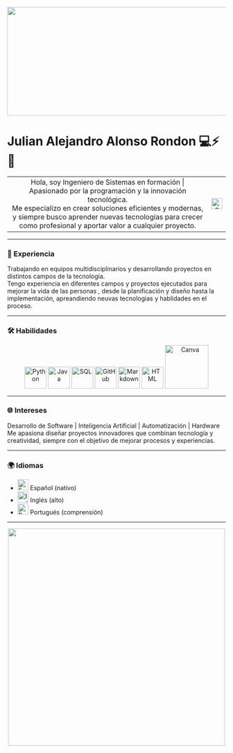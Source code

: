 <p align="center">
  <img src="https://e0.pxfuel.com/wallpapers/228/229/desktop-wallpaper-retro-pc-old-school.jpg" width="1000" height="250" style="object-fit: cover;"/>
</p>

# Julian Alejandro Alonso Rondon 💻⚡🚀

<p align="center">
  <table>
    <tr>
      <td align="center">
        Hola, soy Ingeniero de Sistemas en formación | Apasionado por la programación y la innovación tecnológica.<br>
        Me especializo en crear soluciones eficientes y modernas, y siempre busco aprender nuevas tecnologías para crecer como profesional y aportar valor a cualquier proyecto.
      </td>
      <td align="center" valign="middle">
        <img src="https://upload.wikimedia.org/wikipedia/commons/2/21/Flag_of_Colombia.svg" width="25" title="Colombia"/>
      </td>
    </tr>
  </table>
</p>

---

### 💼 Experiencia
Trabajando en equipos multidisciplinarios y desarrollando proyectos en distintos campos de la tecnología.  
Tengo experiencia en diferentes campos y proyectos ejecutados para mejorar la vida de las personas , desde la planificación y diseño hasta la implementación, apreandiendo neuvas tecnologias y hablidades en el proceso.

---

### 🛠️ Habilidades
<p align="center">
  <img src="https://cdn.jsdelivr.net/gh/devicons/devicon/icons/python/python-original.svg" width="50" title="Python"/>
  <img src="https://cdn.jsdelivr.net/gh/devicons/devicon/icons/java/java-original.svg" width="50" title="Java"/>
  <img src="https://cdn.jsdelivr.net/gh/devicons/devicon/icons/mysql/mysql-original.svg" width="50" title="SQL"/>
  <img src="https://cdn.jsdelivr.net/gh/devicons/devicon/icons/github/github-original.svg" width="50" title="GitHub"/>
  <img src="https://cdn.jsdelivr.net/gh/devicons/devicon/icons/markdown/markdown-original.svg" width="50" title="Markdown"/>
  <img src="https://cdn.jsdelivr.net/gh/devicons/devicon/icons/html5/html5-original.svg" width="50" title="HTML"/>
  <img src="https://img.shields.io/badge/Canva-C-blue?style=for-the-badge&logo=canva" width="100" title="Canva"/>
  
</p>

---

### 🌐 Intereses
Desarrollo de Software | Inteligencia Artificial | Automatización | Hardware  
Me apasiona diseñar proyectos innovadores que combinan tecnología y creatividad, siempre con el objetivo de mejorar procesos y experiencias.

---

### 🌍 Idiomas

- <img src="https://upload.wikimedia.org/wikipedia/en/9/9a/Flag_of_Spain.svg" width="25" title="Español"/> Español (nativo)  
- <img src="https://upload.wikimedia.org/wikipedia/en/a/a4/Flag_of_the_United_States.svg" width="25" title="Inglés"/> Inglés (alto)  
- <img src="https://upload.wikimedia.org/wikipedia/en/0/05/Flag_of_Brazil.svg" width="25" title="Portugués"/> Portugués (comprensión)

---

<p align="center">
  <img src="https://i.pinimg.com/1200x/e5/89/81/e589817c4b977a3a3c98a9a71e03bf08.jpg" width="500"/>
</p>

